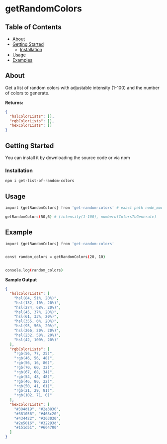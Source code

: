 # getRandomColors

## Table of Contents

- [About](#about)
- [Getting Started](#getting-started)
  - [Installation](#installation)
- [Usage](#usage)
- [Examples](#example)



## About

Get a list of random colors with adjustable intensity (1-100) and the number of colors to generate.

**Returns:**

```json
{
  "hslColorLists": [],
  "rgbColorLists": [],
  "hexColorLists": []
}
```

## Getting Started
You can install it by downloading the source code or via npm

### Installation

```bash
npm i get-list-of-random-colors
``` 


## Usage

```bash
import {getRandomColors} from 'get-random-colors' # exact path node_modules/get-random-colors/src/lib/index.js
```

```bash
getRandomColors(50,6) # (intensity(1-100), numberofColorsToGenerate)
```


## Example

```bash
import {getRandomColors} from 'get-random-colors'


const random_colors = getRandomColors(20, 10)


console.log(random_colors)

```
**Sample Output**

```json
{
  "hslColorLists": [
    "hsl(84, 51%, 20%)",
    "hsl(132, 10%, 20%)",
    "hsl(274, 68%, 20%)",
    "hsl(45, 37%, 20%)",
    "hsl(61, 33%, 20%)",
    "hsl(355, 6%, 20%)",
    "hsl(95, 56%, 20%)",
    "hsl(266, 20%, 20%)",
    "hsl(232, 58%, 20%)",
    "hsl(42, 100%, 20%)"
  ],
  "rgbColorLists": [
    "rgb(56, 77, 25)",
    "rgb(46, 56, 48)",
    "rgb(56, 16, 86)",
    "rgb(70, 60, 32)",
    "rgb(67, 68, 34)",
    "rgb(54, 48, 48)",
    "rgb(46, 80, 22)",
    "rgb(50, 41, 61)",
    "rgb(21, 29, 81)",
    "rgb(102, 71, 0)"
  ],
  "hexColorLists": [
    "#384d19", "#2e3830",
    "#381056", "#463c20",
    "#434422", "#363030",
    "#2e5016", "#32293d",
    "#151d51", "#664700"
  ]
}

```



